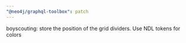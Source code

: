 ```yaml
---
"@neo4j/graphql-toolbox": patch
---
```


boyscouting: store the position of the grid dividers. Use NDL tokens for colors
